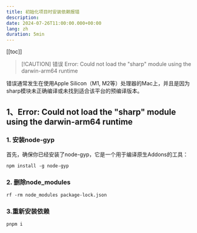 ```yaml
---
title: 初始化项目时安装依赖报错
description:
date: 2024-07-26T11:00:00.000+00:00
lang: zh
duration: 5min
---
```


[[toc]]

> [!CAUTION] 错误
> Error: Could not load the "sharp" module using the darwin-arm64 runtime

错误通常发生在使用Apple Silicon（M1, M2等）处理器的Mac上，并且是因为sharp模块未正确编译或未找到适合该平台的预编译版本。

## 1、Error: Could not load the "sharp" module using the darwin-arm64 runtime

### 1. 安装node-gyp

首先，确保你已经安装了node-gyp，它是一个用于编译原生Addons的工具：

```shell
npm install -g node-gyp
```

### 2. 删除node_modules

```shell
rf -rm node_modules package-lock.json

```

### 3.重新安装依赖

```shell
pnpm i
```
